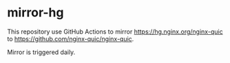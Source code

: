 # mirror-hg

This repository use GitHub Actions to mirror <https://hg.nginx.org/nginx-quic> to <https://github.com/nginx-quic/nginx-quic>.

Mirror is triggered daily.
